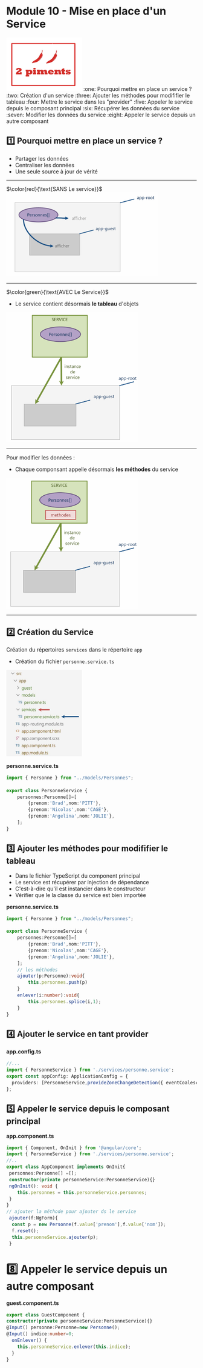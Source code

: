# Module 10 - Mise en place d'un Service
 <img src="../img/td/td10/2-piment.png" width="200">
:one: Pourquoi mettre en place un service ?  
:two: Création d'un service  
:three: Ajouter les méthodes pour modififier le tableau
:four: Mettre le service dans les "provider" 
:five: Appeler le service depuis le composant principal  
:six: Récupérer les données du service  
:seven: Modifier les données du service    
:eight: Appeler le service depuis un autre composant    


## :one: Pourquoi mettre en place un service ?

- Partager les données
- Centraliser les données
- Une seule source à jour de vérité  

--------------------------------

 $\color{red}{\text{SANS Le service}}$  
<img src="../img/td/td10/1-avant.png" width="400">

--------------------------------

 $\color{green}{\text{AVEC Le Service}}$
 - Le service contient désormais **le tableau** d'objets
<img src="../img/td/td10/2-apres.png" width="350">

--------------------------------
 
 Pour modifier les données :
- Chaque componsant appelle désormais **les méthodes** du service
<img src="../img/td/td10/3-apres.png" width="350">

--------------------------------

## :two: Création du Service
Création du répertoires <code>services</code> dans le répertoire <code>app</code>
- Création du fichier <code>personne.service.ts</code>
<img src="../img/td/td10/4-service.png" width="200">

**personne.service.ts**
```ts
import { Personne } from "../models/Personnes";

export class PersonneService {
    personnes:Personne[]=[
        {prenom:'Brad',nom:'PITT'},
        {prenom:'Nicolas',nom:'CAGE'},
        {prenom:'Angelina',nom:'JOLIE'},
    ];
}
```

## :three: Ajouter les méthodes pour modififier le tableau
- Dans le fichier TypeScript du component principal
 - Le service est récupérer par injection de dépendance
 - C'est-à-dire qu'il est instancier dans le constructeur
- Vérifier que le la classe du service est bien importée

**personne.service.ts**
```ts
import { Personne } from "../models/Personnes";

export class PersonneService {
    personnes:Personne[]=[
        {prenom:'Brad',nom:'PITT'},
        {prenom:'Nicolas',nom:'CAGE'},
        {prenom:'Angelina',nom:'JOLIE'},
    ];
    // les méthodes
    ajouter(p:Personne):void{
        this.personnes.push(p)
    }
    enlever(i:number):void{
        this.personnes.splice(i,1);
    }
}
```

## :four: Ajouter le service en tant provider
**app.config.ts**
```ts
//...
import { PersonneService } from './services/personne.service';
export const appConfig: ApplicationConfig = {
  providers: [PersonneService,provideZoneChangeDetection({ eventCoalescing: true }), provideRouter(routes), provideClientHydration(withEventReplay())]
};
```

## :five: Appeler le service depuis le composant principal

**app.component.ts**
```ts
import { Component, OnInit } from '@angular/core';
import { PersonneService } from './services/personne.service';
//..
export class AppComponent implements OnInit{
 personnes:Personne[] =[];
 constructor(private personneService:PersonneService){}
 ngOnInit(): void {
    this.personnes = this.personneService.personnes;
 }
}
// ajouter la méthode pour ajouter ds le service
 ajouter(f:NgForm){
  const p = new Personne(f.value['prenom'],f.value['nom']);
  f.reset();
  this.personneService.ajouter(p);
 }
```

# :eight: Appeler le service depuis un autre composant 
**guest.component.ts**
```ts
export class GuestComponent {
constructor(private personneService:PersonneService){}
@Input() personne:Personne=new Personne();
@Input() indice:number=0;
  onEnlever() {
    this.personneService.enlever(this.indice);
  }
}   
```
